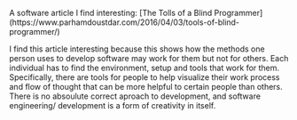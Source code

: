 <p> A software article I find interesting: [The Tolls of a Blind Programmer](https://www.parhamdoustdar.com/2016/04/03/tools-of-blind-programmer/)</p>

<p> I find this article interesting because this shows how the methods one person uses to develop software may work for them but not for others. Each individual has to find the environment, setup and tools that work for them. Specifically, there are tools for people to help visualize their work process and flow of thought that can be more helpful to certain people than others. There is no absoulute correct aproach to development, and software engineering/ development is a form of creativity in itself. </p>